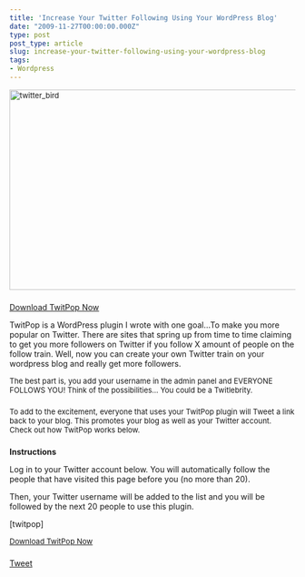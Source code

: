 ```yaml
---
title: 'Increase Your Twitter Following Using Your WordPress Blog'
date: "2009-11-27T00:00:00.000Z"
type: post 
post_type: article
slug: increase-your-twitter-following-using-your-wordpress-blog
tags: 
- Wordpress
---
```

<p style="margin-top: 0px; margin-right: 0px; margin-bottom: 22px; margin-left: 0px; clear: left; font-size: 13px; padding: 0px;">
  <a href="/uploads/2009/twitter64.png"><img class="size-full wp-image-656 alignnone" title="twitter_bird" src="/uploads/2009/twitter64.png" alt="twitter_bird" width="562" height="352" /></a>
</p>

[Download TwitPop Now][1]

TwitPop is a WordPress plugin I wrote with one goal&#8230;To make you more popular on Twitter. There are sites that spring up from time to time claiming to get you more followers on Twitter if you follow X amount of people on the follow train. Well, now you can create your own Twitter train on your wordpress blog and really get more followers.

<p style="margin-top: 0px; margin-right: 0px; margin-bottom: 22px; margin-left: 0px; clear: left; font-size: 13px; padding: 0px;">
  The best part is, you add your username in the admin panel and EVERYONE FOLLOWS YOU! Think of the possibilities&#8230; You could be a Twitlebrity.
</p>

<p style="margin-top: 0px; margin-right: 0px; margin-bottom: 22px; margin-left: 0px; clear: left; font-size: 13px; padding: 0px;">
  To add to the excitement, everyone that uses your TwitPop plugin will Tweet a link back to your blog. This promotes your blog as well as your Twitter account. Check out how TwitPop works below.
</p>

**Instructions**

Log in to your Twitter account below. You will automatically follow the people that have visited this page before you (no more than 20).

Then, your Twitter username will be added to the list and you will be followed by the next 20 people to use this plugin.

[twitpop]

<p style="margin-top: 0px; margin-right: 0px; margin-bottom: 22px; margin-left: 0px; clear: left; font-size: 13px; padding: 0px;">
  <a href="http://downloads.wordpress.org/plugin/twitpop.zip">Download TwitPop Now</a>
</p>

<div style="">
  <a href="http://twitter.com/share" class="twitter-share-button" data-count="horizontal" data-text="Increase Your Twitter Following Using Your WordPress Blog" data-url="http://brandontreb.com/increase-your-twitter-following-using-your-wordpress-blog"  data-via="brandontreb" data-related="brandontreb:">Tweet</a>
</div>

 [1]: http://downloads.wordpress.org/plugin/twitpop.zip
